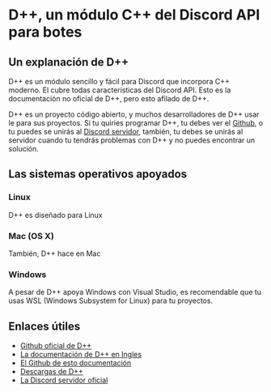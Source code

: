 # D++, un módulo C++ del Discord API para botes

## Un explanación de D++

D++ es un módulo sencillo y fácil para Discord que incorpora C++ moderno. El cubre todas características del Discord API. Esto es la documentación no oficial de D++, pero esto afilado de D++.

D++ es un proyecto código abierto, y muchos desarrolladores de D++ usar le para sus proyectos. Si tu quiries programar D++, tu debes ver el [Github](https://github.com/brainboxdotcc/DPP.git), o tu puedes se unirás al [Discord servidor](https://discord.gg/dpp), también, tu debes se unirás al servidor cuando tu tendrás problemas con D++ y no puedes encontrar un solución. 

## Las sistemas operativos apoyados

### Linux

D++ es diseñado para Linux

### Mac (OS X)

También, D++ hace en Mac 

### Windows

A pesar de D++ apoya Windows con Visual Studio, es recomendable que tu usas WSL (Windows Subsystem for Linux) para tu proyectos.

## Enlaces útiles

* [Github oficial de D++](https://github.com/brainboxdotcc/DPP.git)
* [La documentación de D++ en Ingles](https://dpp.dev/)
* [El Github de esto documentación](https://github.com/wizard7377/SpanishDPP.git)
* [Descargas de D++](https://github.com/brainboxdotcc/DPP/releases)
* [La Discord servidor oficial](https://discord.gg/dpp)

